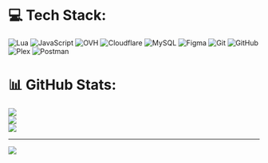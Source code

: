 
# 💻 Tech Stack:
![Lua](https://img.shields.io/badge/lua-%232C2D72.svg?style=flat&logo=lua&logoColor=white) ![JavaScript](https://img.shields.io/badge/javascript-%23323330.svg?style=flat&logo=javascript&logoColor=%23F7DF1E) ![OVH](https://img.shields.io/badge/ovh-%23123F6D.svg?style=flat&logo=ovh&logoColor=#123F6D) ![Cloudflare](https://img.shields.io/badge/Cloudflare-F38020?style=flat&logo=Cloudflare&logoColor=white) ![MySQL](https://img.shields.io/badge/mysql-4479A1.svg?style=flat&logo=mysql&logoColor=white) ![Figma](https://img.shields.io/badge/figma-%23F24E1E.svg?style=flat&logo=figma&logoColor=white) ![Git](https://img.shields.io/badge/git-%23F05033.svg?style=flat&logo=git&logoColor=white) ![GitHub](https://img.shields.io/badge/github-%23121011.svg?style=flat&logo=github&logoColor=white) ![Plex](https://img.shields.io/badge/plex-%23E5A00D.svg?style=flat&logo=plex&logoColor=white) ![Postman](https://img.shields.io/badge/Postman-FF6C37?style=flat&logo=postman&logoColor=white)
# 📊 GitHub Stats:
![](https://github-readme-stats.vercel.app/api?username=zeluck-github&theme=dark&hide_border=false&include_all_commits=false&count_private=false)<br/>
![](https://github-readme-streak-stats.herokuapp.com/?user=zeluck-github&theme=dark&hide_border=false)<br/>
![](https://github-readme-stats.vercel.app/api/top-langs/?username=zeluck-github&theme=dark&hide_border=false&include_all_commits=false&count_private=false&layout=compact)

---
[![](https://visitcount.itsvg.in/api?id=zeluck-github&icon=3&color=1)](https://visitcount.itsvg.in)

